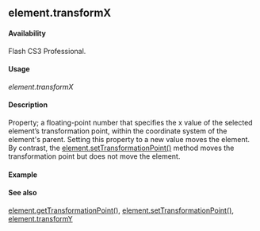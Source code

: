 ## element.transformX

#### Availability

Flash CS3 Professional.

#### Usage

*element.transformX*

#### Description

Property; a floating-point number that specifies the x value of the selected element’s transformation point, within the coordinate system of the element's parent. Setting this property to a new value moves the element. By contrast, the [element.setTransformationPoint()](../Element_object/elemen19.md) method moves the transformation point but does not move the element.

#### Example

#### See also
[element.getTransformationPoint()](../Element_object/element4.md), [element.setTransformationPoint()](../Element_object/elemen19.md), [element.transformY](../Element_object/elemen24.md)